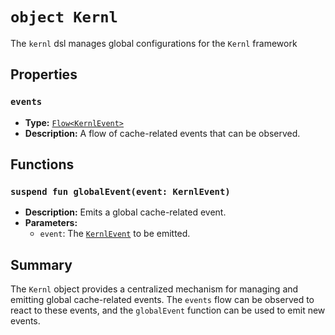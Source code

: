 # `object Kernl`

The `kernl` dsl manages global configurations for the `Kernl` framework

## Properties

### `events`
- **Type:** [`Flow<KernlEvent>`](KERNL_EVENT.md)
- **Description:** A flow of cache-related events that can be observed.

## Functions

### `suspend fun globalEvent(event: KernlEvent)`
- **Description:** Emits a global cache-related event.
- **Parameters:**
    - `event`: The [`KernlEvent`](KERNL_EVENT.md) to be emitted.

## Summary

The `Kernl` object provides a centralized mechanism for managing and emitting global cache-related events. The `events`
flow can be observed to react to these events, and the `globalEvent` function can be used to emit new events.
